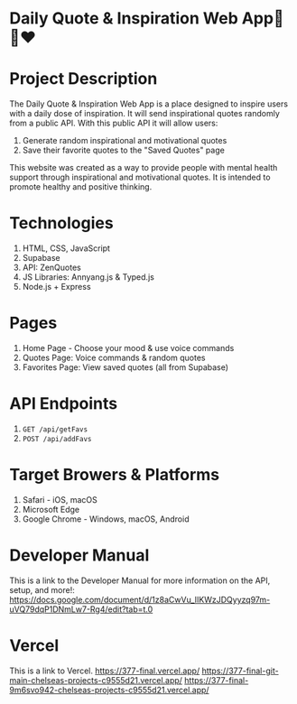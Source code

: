 # Daily Quote & Inspiration Web App🌄🌻❤️

# Project Description
The Daily Quote & Inspiration Web App is a place designed to inspire users with a daily dose of inspiration.
It will send inspirational quotes randomly from a public API. With this public API it will allow users:
1. Generate random inspirational and motivational quotes
2. Save their favorite quotes to the "Saved Quotes" page

This website was created as a way to provide people with mental health support through inspirational and motivational quotes.
It is intended to promote healthy and positive thinking.

# Technologies
1. HTML, CSS, JavaScript
2. Supabase
3. API: ZenQuotes
4. JS Libraries: Annyang.js & Typed.js
5. Node.js + Express

# Pages
1. Home Page - Choose your mood & use voice commands
2. Quotes Page: Voice commands & random quotes
3. Favorites Page: View saved quotes (all from Supabase)

# API Endpoints
1. `GET /api/getFavs`
2. `POST /api/addFavs`

# Target Browers & Platforms
1. Safari - iOS, macOS
2. Microsoft Edge
3. Google Chrome - Windows, macOS, Android

# Developer Manual
This is a link to the Developer Manual for more information on the API, setup, and more!: https://docs.google.com/document/d/1z8aCwVu_IIKWzJDQyyzq97m-uVQ79dqP1DNmLw7-Rg4/edit?tab=t.0

# Vercel
This is a link to Vercel.
https://377-final.vercel.app/
https://377-final-git-main-chelseas-projects-c9555d21.vercel.app/
https://377-final-9m6svo942-chelseas-projects-c9555d21.vercel.app/
